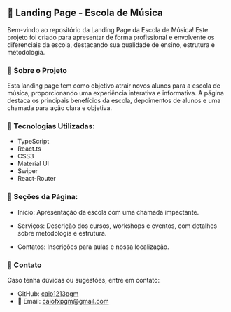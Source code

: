 ## 🎵 Landing Page - Escola de Música
Bem-vindo ao repositório da Landing Page da Escola de Música! Este projeto foi criado para apresentar de forma profissional e envolvente os diferenciais da escola, destacando sua qualidade de ensino, estrutura e metodologia.

### 📌 Sobre o Projeto
Esta landing page tem como objetivo atrair novos alunos para a escola de música, proporcionando uma experiência interativa e informativa. A página destaca os principais benefícios da escola, depoimentos de alunos e uma chamada para ação clara e objetiva.

### 🚀 Tecnologias Utilizadas:
- TypeScript
- React.ts
- CSS3
- Material UI
- Swiper
- React-Router

### 🎼 Seções da Página:
- Início: Apresentação da escola com uma chamada impactante.

- Serviços: Descrição dos cursos, workshops e eventos, com detalhes sobre metodologia e estrutura.

- Contatos: Inscrições para aulas e nossa localização.



### 📩 Contato
Caso tenha dúvidas ou sugestões, entre em contato:
- GitHub: [caio1213pgm](https://github.com/caio1213pgm)
- 📧 Email: caiofxpgm@gmail.com